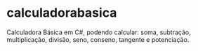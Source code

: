 # calculadorabasica
Calculadora Básica em C#, podendo calcular: soma, subtração, multiplicação, divisão, seno, conseno, tangente e potenciação.
